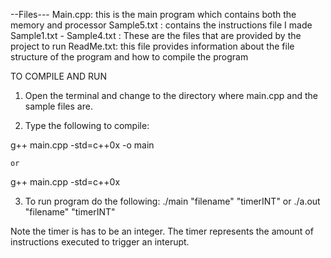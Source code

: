 --Files---
Main.cpp: this is the main program which contains both the memory and processor
Sample5.txt : contains the instructions file I made
Sample1.txt - Sample4.txt : These are the files that are provided by the project to run
ReadMe.txt: this file provides information about the file structure of the program and how to compile the program

TO COMPILE AND RUN
1. Open the terminal and change to the directory where main.cpp and the sample files are.

2. Type the following to compile:

g++ main.cpp -std=c++0x -o main

	or
g++ main.cpp -std=c++0x 


3. To run program do the following:
./main "filename" "timerINT"
	or
./a.out "filename" "timerINT"

Note the timer is has to be an integer. The timer represents the amount of instructions executed to trigger an interupt.  
